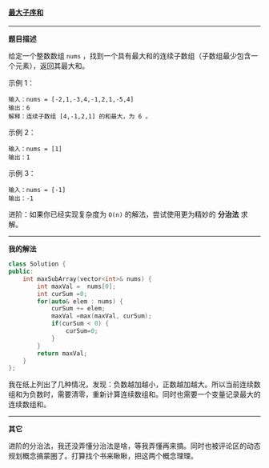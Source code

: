 #### [最大子序和](https://leetcode-cn.com/problems/maximum-subarray/)

***

**题目描述**

给定一个整数数组 `nums` ，找到一个具有最大和的连续子数组（子数组最少包含一个元素），返回其最大和。

示例 1：

```
输入：nums = [-2,1,-3,4,-1,2,1,-5,4]
输出：6
解释：连续子数组 [4,-1,2,1] 的和最大，为 6 。
```

示例 2：

```
输入：nums = [1]
输出：1
```

示例 3：

```
输入：nums = [-1]
输出：-1
```

进阶：如果你已经实现复杂度为 `O(n)` 的解法，尝试使用更为精妙的 **分治法** 求解。

***

**我的解法**

```cpp
class Solution {
public:
    int maxSubArray(vector<int>& nums) {
        int maxVal =  nums[0];
        int curSum =0;
        for(auto& elem : nums) {
            curSum += elem;
            maxVal =max(maxVal, curSum);
            if(curSum < 0) {
                curSum=0;
            } 
        }
        return maxVal;
    }
};
```

我在纸上列出了几种情况，发现：负数越加越小，正数越加越大。所以当前连续数组和为负数时，需要清零，重新计算连续数组和。同时也需要一个变量记录最大的连续数组和。

***

**其它**

进阶的分治法，我还没弄懂分治法是啥，等我弄懂再来搞。同时也被评论区的动态规划概念搞蒙圈了。打算找个书来瞅瞅，把这两个概念理理。



